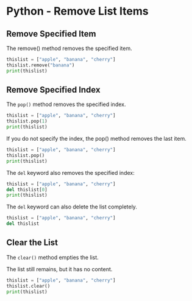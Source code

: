 # Python - Remove List Items

## Remove Specified Item
The remove() method removes the specified item.

```python
thislist = ["apple", "banana", "cherry"]
thislist.remove("banana")
print(thislist)
```

## Remove Specified Index
The ```pop()``` method removes the specified index.

```python
thislist = ["apple", "banana", "cherry"]
thislist.pop(1)
print(thislist)
```

If you do not specify the index, the pop() method removes the last item.

```python
thislist = ["apple", "banana", "cherry"]
thislist.pop()
print(thislist)
```

The ```del``` keyword also removes the specified index:

```python
thislist = ["apple", "banana", "cherry"]
del thislist[0]
print(thislist)
```

The ```del``` keyword can also delete the list completely.

```python
thislist = ["apple", "banana", "cherry"]
del thislist
```

## Clear the List
The ```clear()``` method empties the list.

The list still remains, but it has no content.

```python
thislist = ["apple", "banana", "cherry"]
thislist.clear()
print(thislist)
```
